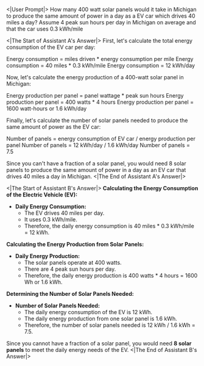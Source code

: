 <|User Prompt|>
How many 400 watt solar panels would it take in Michigan to produce the same amount of power in a day as a EV car which drives 40 miles a day? Assume 4 peak sun hours per day in Michigan on average and that the car uses 0.3 kWh/mile

<|The Start of Assistant A's Answer|>
First, let's calculate the total energy consumption of the EV car per day:

Energy consumption = miles driven * energy consumption per mile
Energy consumption = 40 miles * 0.3 kWh/mile
Energy consumption = 12 kWh/day

Now, let's calculate the energy production of a 400-watt solar panel in Michigan:

Energy production per panel = panel wattage * peak sun hours
Energy production per panel = 400 watts * 4 hours
Energy production per panel = 1600 watt-hours or 1.6 kWh/day

Finally, let's calculate the number of solar panels needed to produce the same amount of power as the EV car:

Number of panels = energy consumption of EV car / energy production per panel
Number of panels = 12 kWh/day / 1.6 kWh/day
Number of panels = 7.5

Since you can't have a fraction of a solar panel, you would need 8 solar panels to produce the same amount of power in a day as an EV car that drives 40 miles a day in Michigan.
<|The End of Assistant A's Answer|>

<|The Start of Assistant B's Answer|>
**Calculating the Energy Consumption of the Electric Vehicle (EV):**

- **Daily Energy Consumption:** 
  - The EV drives 40 miles per day.
  - It uses 0.3 kWh/mile.
  - Therefore, the daily energy consumption is 40 miles * 0.3 kWh/mile = 12 kWh.

**Calculating the Energy Production from Solar Panels:**

- **Daily Energy Production:** 
  - The solar panels operate at 400 watts.
  - There are 4 peak sun hours per day.
  - Therefore, the daily energy production is 400 watts * 4 hours = 1600 Wh or 1.6 kWh.

**Determining the Number of Solar Panels Needed:**

- **Number of Solar Panels Needed:** 
  - The daily energy consumption of the EV is 12 kWh.
  - The daily energy production from one solar panel is 1.6 kWh.
  - Therefore, the number of solar panels needed is 12 kWh / 1.6 kWh = 7.5.

Since you cannot have a fraction of a solar panel, you would need **8 solar panels** to meet the daily energy needs of the EV.
<|The End of Assistant B's Answer|>